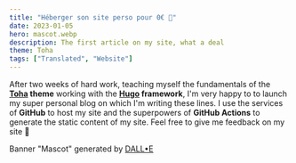 ```yaml
---
title: "Héberger son site perso pour 0€ 💸"
date: 2023-01-05
hero: mascot.webp
description: The first article on my site, what a deal
theme: Toha
tags: ["Translated", "Website"]
---
```


After two weeks of hard work, teaching myself the fundamentals of the **[Toha](https://github.com/hugo-toha/toha) theme** working with the **[Hugo](https://gohugo.io/) framework**, I'm very happy to to launch my super personal blog on which I'm writing these lines. I use the services of **GitHub** to host my site and the superpowers of **GitHub Actions** to generate the static content of my site. Feel free to give me feedback on my site 👋

Banner "Mascot" generated by [DALL•E](https://labs.openai.com)